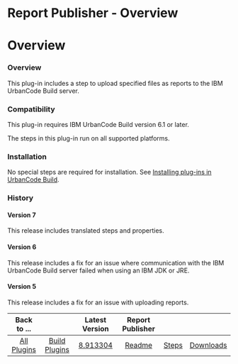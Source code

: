 
Report Publisher - Overview
===========================

# Overview


### Overview




This plug-in includes a step to upload specified files as reports to the IBM UrbanCode Build server.

### Compatibility

This plug-in requires IBM UrbanCode Build version 6.1 or later.

The steps in this plug-in run on all supported platforms.

### Installation

No special steps are required for installation. See [Installing plug-ins in UrbanCode Build](http://www-01.ibm.com/support/knowledgecenter/#!/SS8NMD_6.1.2/com.ibm.ucbuild.doc/topics/plugin_ch.html "Installing plug-ins in UrbanCode Build").

### History

#### Version 7

This release includes translated steps and properties.

#### Version 6

This release includes a fix for an issue where communication with the IBM UrbanCode Build server failed when using an IBM JDK or JRE.

#### Version 5

This release includes a fix for an issue with uploading reports.


|Back to ...||Latest Version|Report Publisher |||
| :---: | :---: | :---: | :---: | :---: | :---: |
|[All Plugins](../../index.md)|[Build Plugins](../README.md)|[8.913304](https://raw.githubusercontent.com/UrbanCode/IBM-UCB-PLUGINS/main/files/ReportPublisher/Report-Publisher-8.913304.zip)|[Readme](README.md)|[Steps](steps.md)|[Downloads](downloads.md)|
